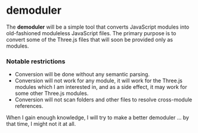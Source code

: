 # demoduler

The **demoduler** will be a simple tool that converts JavaScript modules into
old-fashioned moduleless JavaScript files. The primary purpose is to convert
some of the Three.js files that will soon be provided only as modules.

### Notable restrictions

- Conversion will be done without any semantic parsing.
- Conversion will not work for any module, it will work for the Three.js modules
which I am interested in, and as a side effect, it may work for some other
Three.js modules.
- Conversion will not scan folders and other files to resolve cross-module
references.

When I gain enough knowledge, I will try to make a better demoduler ... by that
time, I might not it at all.
